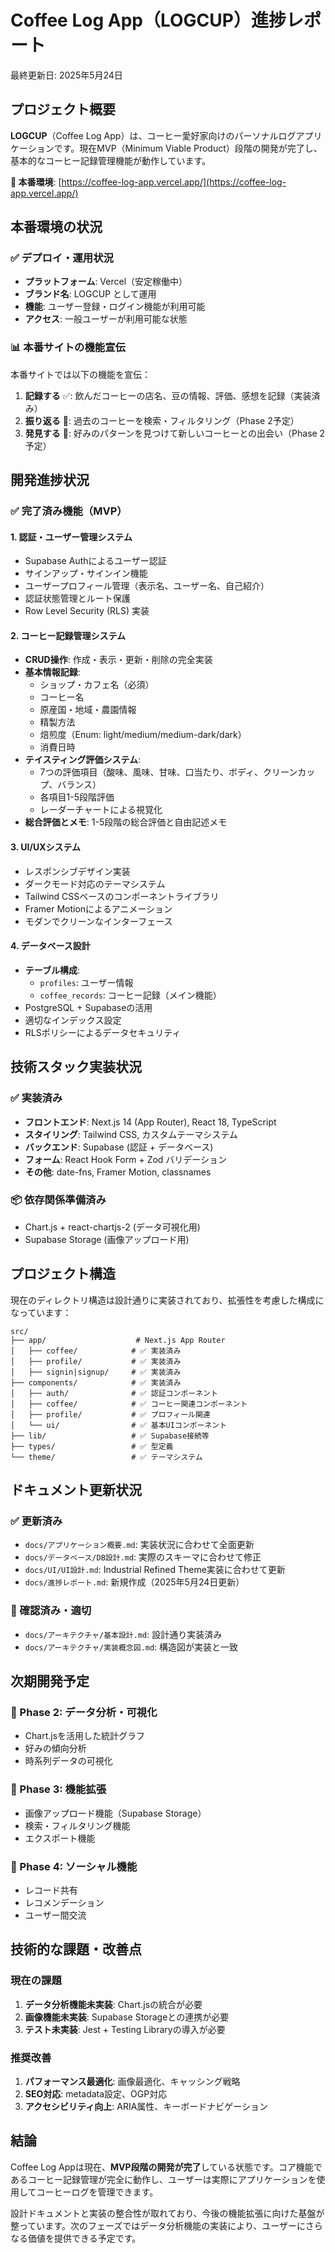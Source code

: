 # Coffee Log App（LOGCUP）進捗レポート

最終更新日: 2025年5月24日

## プロジェクト概要

**LOGCUP**（Coffee Log App）は、コーヒー愛好家向けのパーソナルログアプリケーションです。現在MVP（Minimum Viable Product）段階の開発が完了し、基本的なコーヒー記録管理機能が動作しています。

**🚀 本番環境**: [https://coffee-log-app.vercel.app/](https://coffee-log-app.vercel.app/)

## 本番環境の状況

### ✅ **デプロイ・運用状況**
- **プラットフォーム**: Vercel（安定稼働中）
- **ブランド名**: LOGCUP として運用
- **機能**: ユーザー登録・ログイン機能が利用可能
- **アクセス**: 一般ユーザーが利用可能な状態

### 📊 **本番サイトの機能宣伝**
本番サイトでは以下の機能を宣伝：
1. **記録する** ✅: 飲んだコーヒーの店名、豆の情報、評価、感想を記録（実装済み）
2. **振り返る** 🔄: 過去のコーヒーを検索・フィルタリング（Phase 2予定）
3. **発見する** 🔄: 好みのパターンを見つけて新しいコーヒーとの出会い（Phase 2予定）

## 開発進捗状況

### ✅ 完了済み機能（MVP）

#### 1. 認証・ユーザー管理システム
- Supabase Authによるユーザー認証
- サインアップ・サインイン機能
- ユーザープロフィール管理（表示名、ユーザー名、自己紹介）
- 認証状態管理とルート保護
- Row Level Security (RLS) 実装

#### 2. コーヒー記録管理システム
- **CRUD操作**: 作成・表示・更新・削除の完全実装
- **基本情報記録**:
  - ショップ・カフェ名（必須）
  - コーヒー名
  - 原産国・地域・農園情報
  - 精製方法
  - 焙煎度（Enum: light/medium/medium-dark/dark）
  - 消費日時
- **テイスティング評価システム**:
  - 7つの評価項目（酸味、風味、甘味、口当たり、ボディ、クリーンカップ、バランス）
  - 各項目1-5段階評価
  - レーダーチャートによる視覚化
- **総合評価とメモ**: 1-5段階の総合評価と自由記述メモ

#### 3. UI/UXシステム
- レスポンシブデザイン実装
- ダークモード対応のテーマシステム
- Tailwind CSSベースのコンポーネントライブラリ
- Framer Motionによるアニメーション
- モダンでクリーンなインターフェース

#### 4. データベース設計
- **テーブル構成**:
  - `profiles`: ユーザー情報
  - `coffee_records`: コーヒー記録（メイン機能）
- PostgreSQL + Supabaseの活用
- 適切なインデックス設定
- RLSポリシーによるデータセキュリティ

## 技術スタック実装状況

### ✅ 実装済み
- **フロントエンド**: Next.js 14 (App Router), React 18, TypeScript
- **スタイリング**: Tailwind CSS, カスタムテーマシステム
- **バックエンド**: Supabase (認証 + データベース)
- **フォーム**: React Hook Form + Zod バリデーション
- **その他**: date-fns, Framer Motion, classnames

### 📦 依存関係準備済み
- Chart.js + react-chartjs-2 (データ可視化用)
- Supabase Storage (画像アップロード用)

## プロジェクト構造

現在のディレクトリ構造は設計通りに実装されており、拡張性を考慮した構成になっています：

```
src/
├── app/                    # Next.js App Router
│   ├── coffee/            # ✅ 実装済み
│   ├── profile/           # ✅ 実装済み  
│   ├── signin|signup/     # ✅ 実装済み
├── components/            # ✅ 実装済み
│   ├── auth/              # ✅ 認証コンポーネント
│   ├── coffee/            # ✅ コーヒー関連コンポーネント
│   ├── profile/           # ✅ プロフィール関連
│   └── ui/                # ✅ 基本UIコンポーネント
├── lib/                   # ✅ Supabase接続等
├── types/                 # ✅ 型定義
└── theme/                 # ✅ テーマシステム
```

## ドキュメント更新状況

### ✅ 更新済み
- `docs/アプリケーション概要.md`: 実装状況に合わせて全面更新
- `docs/データベース/DB設計.md`: 実際のスキーマに合わせて修正
- `docs/UI/UI設計.md`: Industrial Refined Theme実装に合わせて更新
- `docs/進捗レポート.md`: 新規作成（2025年5月24日更新）

### 📝 確認済み・適切
- `docs/アーキテクチャ/基本設計.md`: 設計通り実装済み
- `docs/アーキテクチャ/実装概念図.md`: 構造図が実装と一致

## 次期開発予定

### 🔄 Phase 2: データ分析・可視化
- Chart.jsを活用した統計グラフ
- 好みの傾向分析
- 時系列データの可視化

### 🔄 Phase 3: 機能拡張  
- 画像アップロード機能（Supabase Storage）
- 検索・フィルタリング機能
- エクスポート機能

### 🔄 Phase 4: ソーシャル機能
- レコード共有
- レコメンデーション
- ユーザー間交流

## 技術的な課題・改善点

### 現在の課題
1. **データ分析機能未実装**: Chart.jsの統合が必要
2. **画像機能未実装**: Supabase Storageとの連携が必要
3. **テスト未実装**: Jest + Testing Libraryの導入が必要

### 推奨改善
1. **パフォーマンス最適化**: 画像最適化、キャッシング戦略
2. **SEO対応**: metadata設定、OGP対応
3. **アクセシビリティ向上**: ARIA属性、キーボードナビゲーション

## 結論

Coffee Log Appは現在、**MVP段階の開発が完了**している状態です。コア機能であるコーヒー記録管理が完全に動作し、ユーザーは実際にアプリケーションを使用してコーヒーログを管理できます。

設計ドキュメントと実装の整合性が取れており、今後の機能拡張に向けた基盤が整っています。次のフェーズではデータ分析機能の実装により、ユーザーにさらなる価値を提供できる予定です。 